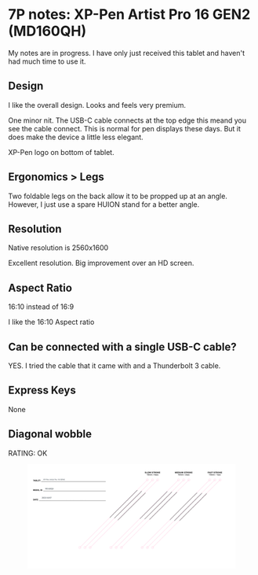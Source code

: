 # 7P notes: XP-Pen Artist Pro 16 GEN2 (MD160QH)

My notes are in progress. I have only just received this tablet and haven't had much time to use it.

## **Design**

I like the overall design. Looks and feels very premium.

One minor nit. The USB-C cable connects at the top edge this meand you see the cable connect. This is normal for pen displays these days. But it does make the device a little less elegant.

XP-Pen logo on bottom of tablet.&#x20;

## **Ergonomics > Legs**

Two foldable legs on the back allow it to be propped up at an angle. However, I just use a spare HUION stand for a better angle.

## **Resolution**

Native resolution is 2560x1600

Excellent resolution. Big improvement over an HD screen.

## **Aspect Ratio**

16:10 instead of 16:9

I like the 16:10 Aspect ratio

## **Can be connected with a single USB-C cable?**

YES. I tried the cable that it came with and a Thunderbolt 3 cable.

## **Express Keys**

None

## **Diagonal wobble**

RATING: OK

<figure><img src="../../../../.gitbook/assets/XP-Pen Artist Pro 16 GEN2 (MD160QH) (2).png" alt=""><figcaption></figcaption></figure>


